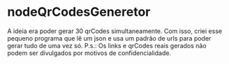 # nodeQrCodesGeneretor
A ideia era poder gerar 30 qrCodes simultaneamente. Com isso, criei esse pequeno programa que lê um json e 
usa um padrão de urls para poder gerar tudo de uma vez só.
P.s.: Os links e qrCodes reais gerados não podem ser divulgados por motivos de confidencialidade.
